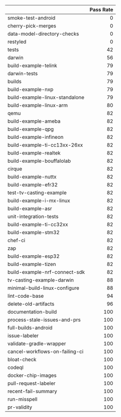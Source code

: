 |                                |   Pass Rate |
|:-------------------------------|------------:|
| smoke-test-android             |           0 |
| cherry-pick-merges             |           0 |
| data-model-directory-checks    |           0 |
| restyled                       |           0 |
| tests                          |          42 |
| darwin                         |          56 |
| build-example-telink           |          79 |
| darwin-tests                   |          79 |
| builds                         |          79 |
| build-example-nxp              |          79 |
| build-example-linux-standalone |          79 |
| build-example-linux-arm        |          80 |
| qemu                           |          82 |
| build-example-ameba            |          82 |
| build-example-qpg              |          82 |
| build-example-infineon         |          82 |
| build-example-ti-cc13xx-26xx   |          82 |
| build-example-realtek          |          82 |
| build-example-bouffalolab      |          82 |
| cirque                         |          82 |
| build-example-nuttx            |          82 |
| build-example-efr32            |          82 |
| test-tv-casting-example        |          82 |
| build-example-i-mx-linux       |          82 |
| build-example-asr              |          82 |
| unit-integration-tests         |          82 |
| build-example-ti-cc32xx        |          82 |
| build-example-stm32            |          82 |
| chef-ci                        |          82 |
| zap                            |          82 |
| build-example-esp32            |          82 |
| build-example-tizen            |          82 |
| build-example-nrf-connect-sdk  |          82 |
| tv-casting-example-darwin      |          88 |
| minimal-build-linux-configure  |          88 |
| lint-code-base                 |          94 |
| delete-old-artifacts           |          96 |
| documentation-build            |         100 |
| process-stale-issues-and-prs   |         100 |
| full-builds-android            |         100 |
| issue-labeler                  |         100 |
| validate-gradle-wrapper        |         100 |
| cancel-workflows-on-failing-ci |         100 |
| bloat-check                    |         100 |
| codeql                         |         100 |
| docker-chip-images             |         100 |
| pull-request-labeler           |         100 |
| recent-fail-summary            |         100 |
| run-misspell                   |         100 |
| pr-validity                    |         100 |